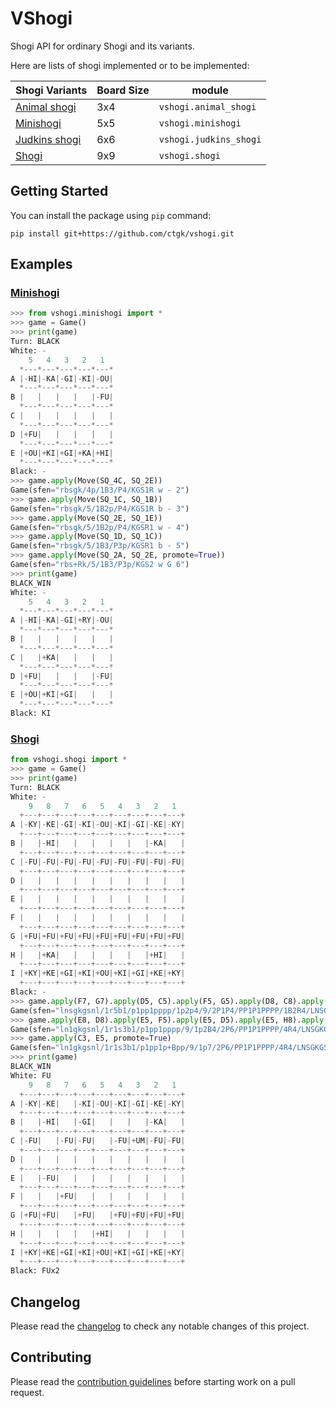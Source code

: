# VShogi

Shogi API for ordinary Shogi and its variants.

Here are lists of shogi implemented or to be implemented:


|Shogi Variants|Board Size|module|
|--------------|----------|------|
|[Animal shogi](https://en.wikipedia.org/wiki/D%C5%8Dbutsu_sh%C5%8Dgi)|3x4|`vshogi.animal_shogi`|
|[Minishogi](https://en.wikipedia.org/wiki/Minishogi)|5x5|`vshogi.minishogi`|
|[Judkins shogi](https://en.wikipedia.org/wiki/Judkins_shogi)|6x6|`vshogi.judkins_shogi`|
|[Shogi](https://en.wikipedia.org/wiki/Shogi)|9x9|`vshogi.shogi`|

## Getting Started

You can install the package using `pip` command:

```
pip install git+https://github.com/ctgk/vshogi.git
```

## Examples

### [Minishogi](https://en.wikipedia.org/wiki/Minishogi)

```python
>>> from vshogi.minishogi import *
>>> game = Game()
>>> print(game)
Turn: BLACK
White: -
    5   4   3   2   1
  *---*---*---*---*---*
A |-HI|-KA|-GI|-KI|-OU|
  *---*---*---*---*---*
B |   |   |   |   |-FU|
  *---*---*---*---*---*
C |   |   |   |   |   |
  *---*---*---*---*---*
D |+FU|   |   |   |   |
  *---*---*---*---*---*
E |+OU|+KI|+GI|+KA|+HI|
  *---*---*---*---*---*
Black: -
>>> game.apply(Move(SQ_4C, SQ_2E))
Game(sfen="rbsgk/4p/1B3/P4/KGS1R w - 2")
>>> game.apply(Move(SQ_1C, SQ_1B))
Game(sfen="rbsgk/5/1B2p/P4/KGS1R b - 3")
>>> game.apply(Move(SQ_2E, SQ_1E))
Game(sfen="rbsgk/5/1B2p/P4/KGSR1 w - 4")
>>> game.apply(Move(SQ_1D, SQ_1C))
Game(sfen="rbsgk/5/1B3/P3p/KGSR1 b - 5")
>>> game.apply(Move(SQ_2A, SQ_2E, promote=True))
Game(sfen="rbs+Rk/5/1B3/P3p/KGS2 w G 6")
>>> print(game)
BLACK_WIN
White: -
    5   4   3   2   1
  *---*---*---*---*---*
A |-HI|-KA|-GI|+RY|-OU|
  *---*---*---*---*---*
B |   |   |   |   |   |
  *---*---*---*---*---*
C |   |+KA|   |   |   |
  *---*---*---*---*---*
D |+FU|   |   |   |-FU|
  *---*---*---*---*---*
E |+OU|+KI|+GI|   |   |
  *---*---*---*---*---*
Black: KI
```

### [Shogi](https://en.wikipedia.org/wiki/Shogi)

```python
from vshogi.shogi import *
>>> game = Game()
>>> print(game)
Turn: BLACK
White: -
    9   8   7   6   5   4   3   2   1
  +---+---+---+---+---+---+---+---+---+
A |-KY|-KE|-GI|-KI|-OU|-KI|-GI|-KE|-KY|
  +---+---+---+---+---+---+---+---+---+
B |   |-HI|   |   |   |   |   |-KA|   |
  +---+---+---+---+---+---+---+---+---+
C |-FU|-FU|-FU|-FU|-FU|-FU|-FU|-FU|-FU|
  +---+---+---+---+---+---+---+---+---+
D |   |   |   |   |   |   |   |   |   |
  +---+---+---+---+---+---+---+---+---+
E |   |   |   |   |   |   |   |   |   |
  +---+---+---+---+---+---+---+---+---+
F |   |   |   |   |   |   |   |   |   |
  +---+---+---+---+---+---+---+---+---+
G |+FU|+FU|+FU|+FU|+FU|+FU|+FU|+FU|+FU|
  +---+---+---+---+---+---+---+---+---+
H |   |+KA|   |   |   |   |   |+HI|   |
  +---+---+---+---+---+---+---+---+---+
I |+KY|+KE|+GI|+KI|+OU|+KI|+GI|+KE|+KY|
  +---+---+---+---+---+---+---+---+---+
Black: -
>>> game.apply(F7, G7).apply(D5, C5).apply(F5, G5).apply(D8, C8).apply(H5, H2)
Game(sfen="lnsgkgsnl/1r5b1/p1pp1pppp/1p2p4/9/2P1P4/PP1P1PPPP/1B2R4/LNSGKGSNL w - 6")
>>> game.apply(E8, D8).apply(E5, F5).apply(E5, D5).apply(E5, H8).apply(B6, A7)
Game(sfen="ln1gkgsnl/1r1s3b1/p1pp1pppp/9/1p2B4/2P6/PP1P1PPPP/4R4/LNSGKGSNL b Pp 11")
>>> game.apply(C3, E5, promote=True)
Game(sfen="ln1gkgsnl/1r1s3b1/p1pp1p+Bpp/9/1p7/2P6/PP1P1PPPP/4R4/LNSGKGSNL w 2Pp 12")
>>> print(game)
BLACK_WIN
White: FU
    9   8   7   6   5   4   3   2   1
  +---+---+---+---+---+---+---+---+---+
A |-KY|-KE|   |-KI|-OU|-KI|-GI|-KE|-KY|
  +---+---+---+---+---+---+---+---+---+
B |   |-HI|   |-GI|   |   |   |-KA|   |
  +---+---+---+---+---+---+---+---+---+
C |-FU|   |-FU|-FU|   |-FU|+UM|-FU|-FU|
  +---+---+---+---+---+---+---+---+---+
D |   |   |   |   |   |   |   |   |   |
  +---+---+---+---+---+---+---+---+---+
E |   |-FU|   |   |   |   |   |   |   |
  +---+---+---+---+---+---+---+---+---+
F |   |   |+FU|   |   |   |   |   |   |
  +---+---+---+---+---+---+---+---+---+
G |+FU|+FU|   |+FU|   |+FU|+FU|+FU|+FU|
  +---+---+---+---+---+---+---+---+---+
H |   |   |   |   |+HI|   |   |   |   |
  +---+---+---+---+---+---+---+---+---+
I |+KY|+KE|+GI|+KI|+OU|+KI|+GI|+KE|+KY|
  +---+---+---+---+---+---+---+---+---+
Black: FUx2
```

## Changelog

Please read the [changelog](CHANGELOG.md) to check any notable changes of this project.

## Contributing

Please read the [contribution guidelines](CONTRIBUTING.md) before starting work on a pull request.
